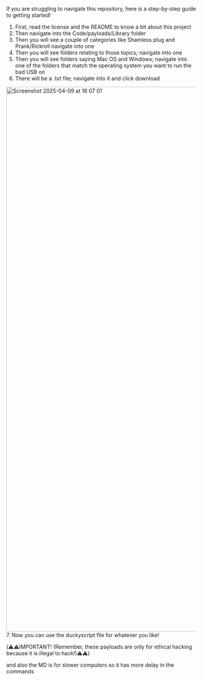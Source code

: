 If you are struggling to navigate this repository, here is a step-by-step guide to getting started!

1. First, read the license and the README to know a bit about this project
2. Then navigate into the Code/payloads/Library folder
3. Then you will see a couple of categories like Shamless plug and Prank/Rickroll navigate into one
4. Then you will see folders relating to those topics; navigate into one
5. Then you will see folders saying Mac OS and Windows; navigate into one of the folders that match the operating system you want to run the bad USB on
6. There will be a .txt file; navigate into it and click download
<img width="1440" alt="Screenshot 2025-04-09 at 16 07 01" src="https://github.com/user-attachments/assets/4a5b4bea-5706-4d26-a07a-82332a58defb" />
7. Now you can use the duckyscript file for whatever you like!

  (⚠️⚠️IMPORTANT! (Remember, these payloads are only for ethical hacking because it is illegal to hack!)⚠️⚠️)

and also the MD is for slower computers so it has more delay in the commands  
